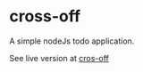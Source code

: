 # cross-off

A simple nodeJs todo application.

See live version at [cros-off](https://cros-off.herokuapp.com)
